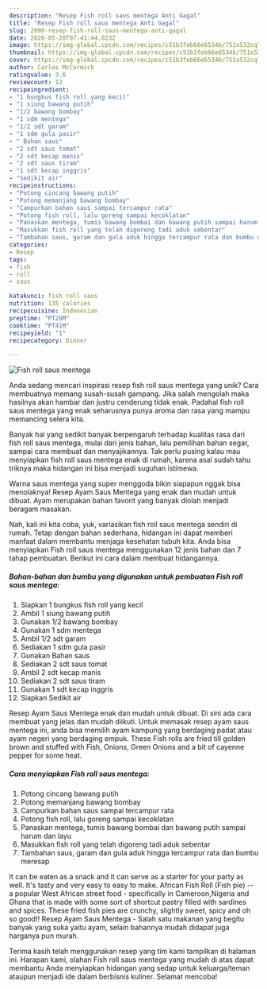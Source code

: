 ```yaml
---
description: "Resep Fish roll saus mentega Anti Gagal"
title: "Resep Fish roll saus mentega Anti Gagal"
slug: 2090-resep-fish-roll-saus-mentega-anti-gagal
date: 2020-05-28T07:41:44.823Z
image: https://img-global.cpcdn.com/recipes/c51b3feb66e6534b/751x532cq70/fish-roll-saus-mentega-foto-resep-utama.jpg
thumbnail: https://img-global.cpcdn.com/recipes/c51b3feb66e6534b/751x532cq70/fish-roll-saus-mentega-foto-resep-utama.jpg
cover: https://img-global.cpcdn.com/recipes/c51b3feb66e6534b/751x532cq70/fish-roll-saus-mentega-foto-resep-utama.jpg
author: Carlos McCormick
ratingvalue: 3.6
reviewcount: 12
recipeingredient:
- "1 bungkus fish roll yang kecil"
- "1 siung bawang putih"
- "1/2 bawang bombay"
- "1 sdm mentega"
- "1/2 sdt garam"
- "1 sdm gula pasir"
- " Bahan saus"
- "2 sdt saus tomat"
- "2 sdt kecap manis"
- "2 sdt saus tiram"
- "1 sdt kecap inggris"
- "Sedikit air"
recipeinstructions:
- "Potong cincang bawang putih"
- "Potong memanjang bawang bombay"
- "Campurkan bahan saus sampai tercampur rata"
- "Potong fish roll, lalu goreng sampai kecoklatan"
- "Panaskan mentega, tumis bawang bombai dan bawang putih sampai harum dan layu"
- "Masukkan fish roll yang telah digoreng tadi aduk sebentar"
- "Tambahan saus, garam dan gula aduk hingga tercampur rata dan bumbu meresap"
categories:
- Resep
tags:
- fish
- roll
- saus

katakunci: fish roll saus 
nutrition: 135 calories
recipecuisine: Indonesian
preptime: "PT28M"
cooktime: "PT41M"
recipeyield: "1"
recipecategory: Dinner

---
```



![Fish roll saus mentega](https://img-global.cpcdn.com/recipes/c51b3feb66e6534b/751x532cq70/fish-roll-saus-mentega-foto-resep-utama.jpg)

Anda sedang mencari inspirasi resep fish roll saus mentega yang unik? Cara membuatnya memang susah-susah gampang. Jika salah mengolah maka hasilnya akan hambar dan justru cenderung tidak enak. Padahal fish roll saus mentega yang enak seharusnya punya aroma dan rasa yang mampu memancing selera kita.

Banyak hal yang sedikit banyak berpengaruh terhadap kualitas rasa dari fish roll saus mentega, mulai dari jenis bahan, lalu pemilihan bahan segar, sampai cara membuat dan menyajikannya. Tak perlu pusing kalau mau menyiapkan fish roll saus mentega enak di rumah, karena asal sudah tahu triknya maka hidangan ini bisa menjadi suguhan istimewa.

Warna saus mentega yang super menggoda bikin siapapun nggak bisa menolaknya! Resep Ayam Saus Mentega yang enak dan mudah untuk dibuat. Ayam merupakan bahan favorit yang banyak diolah menjadi beragam masakan.


Nah, kali ini kita coba, yuk, variasikan fish roll saus mentega sendiri di rumah. Tetap dengan bahan sederhana, hidangan ini dapat memberi manfaat dalam membantu menjaga kesehatan tubuh kita. Anda bisa menyiapkan Fish roll saus mentega menggunakan 12 jenis bahan dan 7 tahap pembuatan. Berikut ini cara dalam membuat hidangannya.

<!--inarticleads1-->

##### Bahan-bahan dan bumbu yang digunakan untuk pembuatan Fish roll saus mentega:

1. Siapkan 1 bungkus fish roll yang kecil
1. Ambil 1 siung bawang putih
1. Gunakan 1/2 bawang bombay
1. Gunakan 1 sdm mentega
1. Ambil 1/2 sdt garam
1. Sediakan 1 sdm gula pasir
1. Gunakan  Bahan saus
1. Sediakan 2 sdt saus tomat
1. Ambil 2 sdt kecap manis
1. Sediakan 2 sdt saus tiram
1. Gunakan 1 sdt kecap inggris
1. Siapkan Sedikit air


Resep Ayam Saus Mentega enak dan mudah untuk dibuat. Di sini ada cara membuat yang jelas dan mudah diikuti. Untuk memasak resep ayam saus mentega ini, anda bisa memilih ayam kampung yang berdaging padat atau ayam negeri yang berdaging empuk. These Fish rolls are fried till golden brown and stuffed with Fish, Onions, Green Onions and a bit of cayenne pepper for some heat. 

<!--inarticleads2-->

##### Cara menyiapkan Fish roll saus mentega:

1. Potong cincang bawang putih
1. Potong memanjang bawang bombay
1. Campurkan bahan saus sampai tercampur rata
1. Potong fish roll, lalu goreng sampai kecoklatan
1. Panaskan mentega, tumis bawang bombai dan bawang putih sampai harum dan layu
1. Masukkan fish roll yang telah digoreng tadi aduk sebentar
1. Tambahan saus, garam dan gula aduk hingga tercampur rata dan bumbu meresap


It can be eaten as a snack and it can serve as a starter for your party as well. It&#39;s tasty and very easy to easy to make. African Fish Roll (Fish pie) -- a popular West African street food - specifically in Cameroon,Nigeria and Ghana that is made with some sort of shortcut pastry filled with sardines and spices. These fried fish pies are crunchy, slightly sweet, spicy and oh so good!! Resep Ayam Saus Mentega - Salah satu makanan yang begitu banyak yang suka yaitu ayam, selain bahannya mudah didapat juga harganya pun murah. 

Terima kasih telah menggunakan resep yang tim kami tampilkan di halaman ini. Harapan kami, olahan Fish roll saus mentega yang mudah di atas dapat membantu Anda menyiapkan hidangan yang sedap untuk keluarga/teman ataupun menjadi ide dalam berbisnis kuliner. Selamat mencoba!
